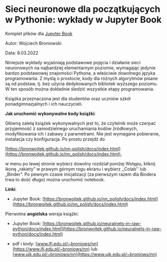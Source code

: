 # Sieci neuronowe dla początkujących w Pythonie: wykłady w Jupyter Book

Komplet plików dla [Jupyter Book](https://beta.jupyterbook.org/intro.html)

Autor: Wojciech Broniowski

Data:  8.03.2022


Niniejsze wykłady wyjaśniają podstawowe pojęcia i działanie sieci neuronowych na najbardziej elementarnym poziomie, wymagając jedynie bardzo podstawowej znajomości Pythona, a właściwie dowolnego języka programowania. Z myślą o prostocie, kody dla różnych algorytmów pisane są od podstaw, tj. bez użycia dedykowanych bibliotek wyższego poziomu. W ten sposób można dokładnie śledzić wszystkie etapy programowania.

Książka przeznaczona jest dla studentów oraz uczniów szkół ponadgimnazjalnych i ich nauczycieli.


**Jak uruchomić wykonywalne kody książki**:

Główną zaletą książek wykonywalnych jest to, że czytelnik może czerpać przyjemność z samodzielnego uruchamiania kodów źródłowych, modyfikowania ich i zabawy z parametrami. Nie jest wymagane pobieranie, instalacja czy konfiguracja. Po prostu przejdź do

[https://bronwojtek.github.io/nn-polish/docs/index.html](https://bronwojtek.github.io/nn_polish/docs/index.html),

w menu po lewej stronie wybierz dowolny rozdział poniżej Wstępu, kliknij ikonę „rakiety” w prawym górnym rogu ekranu i wybierz ,,Colab'' lub „Binder”. Po pewnym czasie inicjalizacji (za pierwszym razem dla Bindera trwa to dość długo) można uruchomić notebook.

**Linki**:

- Jupyter Book: 
[https://bronwojtek.github.io/nn_polish/docs/index.html](https://bronwojtek.github.io/nn_polish/docs/index.html)

<!--- - pdf i kody: [www.ifj.edu.pl/~broniows/nn_polish](https://www.ifj.edu.pl/~broniows/nn_polish) lub [www.ujk.edu.pl/~broniows/nn_polish](https://www.ujk.edu.pl/~broniows/nn_polish) --->

Pierwotna **angielska** wersja książki:

- Jupyter Book: 
[https://bronwojtek.github.io/neuralnets-in-raw-python/docs/index.html](https://bronwojtek.github.io/neuralnets-in-raw-python/docs/index.html)

- pdf i kody: [www.ifj.edu.pl/~broniows/nn](https://www.ifj.edu.pl/~broniows/nn) lub [www.ujk.edu.pl/~broniows/nn](https://www.ujk.edu.pl/~broniows/nn)


